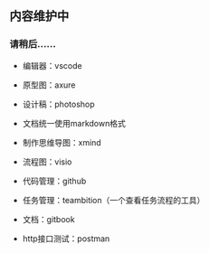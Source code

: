  ## 内容维护中 


 
 ### 请稍后...... 
 * 编辑器：vscode 
 
 * 原型图：axure 
  
 * 设计稿：photoshop 
  
 * 文档统一使用markdown格式 
  
 * 制作思维导图：xmind 
  
 * 流程图：visio 
  
 * 代码管理：github 
  
 * 任务管理：teambition（一个查看任务流程的工具） 
  
 * 文档：gitbook 
  
 * http接口测试：postman 
  